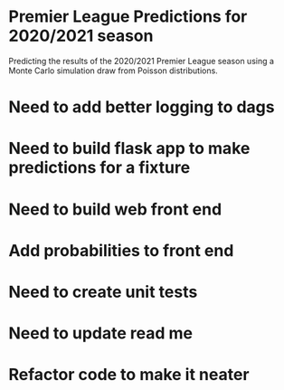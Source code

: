 # Premier League Predictions for 2020/2021 season

Predicting the results of the 2020/2021 Premier League season using a Monte Carlo simulation draw from Poisson 
distributions.


# Need to add better logging to dags
# Need to build flask app to make predictions for a fixture
# Need to build web front end
# Add probabilities to front end
# Need to create unit tests
# Need to update read me
# Refactor code to make it neater